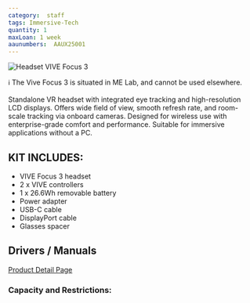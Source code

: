 ```yaml
---
category:  staff
tags: Immersive-Tech
quantity: 1
maxLoan: 1 week
aaunumbers:  AAUX25001
---
```

![Headset VIVE Focus 3](/assets/images/eqip/focus3.png)

ℹ️ The Vive Focus 3 is situated in ME Lab, and cannot be used elsewhere.<br><br>Standalone VR headset with integrated eye tracking and high-resolution LCD displays. Offers wide field of view, smooth refresh rate, and room-scale tracking via onboard cameras. Designed for wireless use with enterprise-grade comfort and performance. Suitable for immersive applications without a PC.
## KIT INCLUDES:
-  VIVE Focus 3 headset 
-  2 x VIVE controllers 
-  1 x 26.6Wh removable battery 
-  Power adapter 
-  USB-C cable 
-  DisplayPort cable 
-  Glasses spacer

## Drivers / Manuals
[Product Detail Page](https://www.vive.com/us/product/vive-focus3/overview/)



### Capacity and Restrictions:

